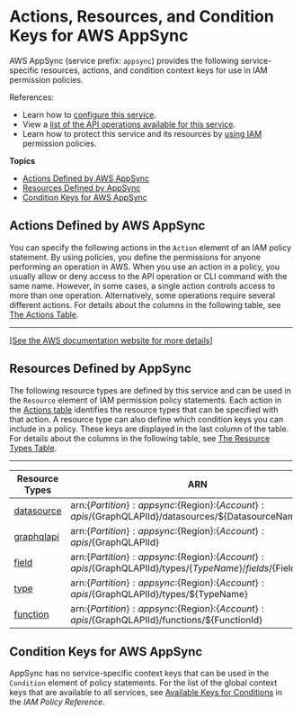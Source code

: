 # Actions, Resources, and Condition Keys for AWS AppSync<a name="list_awsappsync"></a>

AWS AppSync \(service prefix: `appsync`\) provides the following service\-specific resources, actions, and condition context keys for use in IAM permission policies\.

References:
+ Learn how to [configure this service](https://docs.aws.amazon.com/appsync/latest/devguide/)\.
+ View a [list of the API operations available for this service](https://docs.aws.amazon.com/appsync/latest/APIReference/)\.
+ Learn how to protect this service and its resources by [using IAM](https://docs.aws.amazon.com/appsync/latest/devguide/security.html) permission policies\.

**Topics**
+ [Actions Defined by AWS AppSync](#awsappsync-actions-as-permissions)
+ [Resources Defined by AppSync](#awsappsync-resources-for-iam-policies)
+ [Condition Keys for AWS AppSync](#awsappsync-policy-keys)

## Actions Defined by AWS AppSync<a name="awsappsync-actions-as-permissions"></a>

You can specify the following actions in the `Action` element of an IAM policy statement\. By using policies, you define the permissions for anyone performing an operation in AWS\. When you use an action in a policy, you usually allow or deny access to the API operation or CLI command with the same name\. However, in some cases, a single action controls access to more than one operation\. Alternatively, some operations require several different actions\. For details about the columns in the following table, see [The Actions Table](reference_policies_actions-resources-contextkeys.md#actions_table)\.


****  
[\[See the AWS documentation website for more details\]](http://docs.aws.amazon.com/IAM/latest/UserGuide/list_awsappsync.html)

## Resources Defined by AppSync<a name="awsappsync-resources-for-iam-policies"></a>

The following resource types are defined by this service and can be used in the `Resource` element of IAM permission policy statements\. Each action in the [Actions table](#awsappsync-actions-as-permissions) identifies the resource types that can be specified with that action\. A resource type can also define which condition keys you can include in a policy\. These keys are displayed in the last column of the table\. For details about the columns in the following table, see [The Resource Types Table](reference_policies_actions-resources-contextkeys.md#resources_table)\.


****  

| Resource Types | ARN | Condition Keys | 
| --- | --- | --- | 
|   [ datasource ](https://docs.aws.amazon.com/appsync/latest/devguide/attaching-a-data-source.html)  |  arn:$\{Partition\}:appsync:$\{Region\}:$\{Account\}:apis/$\{GraphQLAPIId\}/datasources/$\{DatasourceName\}  |  | 
|   [ graphqlapi ](https://docs.aws.amazon.com/appsync/latest/devguide/designing-a-graphql-api.html)  |  arn:$\{Partition\}:appsync:$\{Region\}:$\{Account\}:apis/$\{GraphQLAPIId\}  |  | 
|   [ field ](https://docs.aws.amazon.com/appsync/latest/devguide/configuring-resolvers.html)  |  arn:$\{Partition\}:appsync:$\{Region\}:$\{Account\}:apis/$\{GraphQLAPIId\}/types/$\{TypeName\}/fields/$\{FieldName\}  |  | 
|   [ type ](https://docs.aws.amazon.com/appsync/latest/devguide/designing-your-schema.html#adding-a-root-query-type)  |  arn:$\{Partition\}:appsync:$\{Region\}:$\{Account\}:apis/$\{GraphQLAPIId\}/types/$\{TypeName\}  |  | 
|   [ function ](https://docs.aws.amazon.com/appsync/latest/devguide/pipeline-resolvers.html)  |  arn:$\{Partition\}:appsync:$\{Region\}:$\{Account\}:apis/$\{GraphQLAPIId\}/functions/$\{FunctionId\}  |  | 

## Condition Keys for AWS AppSync<a name="awsappsync-policy-keys"></a>

AppSync has no service\-specific context keys that can be used in the `Condition` element of policy statements\. For the list of the global context keys that are available to all services, see [Available Keys for Conditions](reference_policies_condition-keys.html#AvailableKeys) in the *IAM Policy Reference*\.